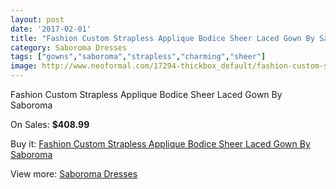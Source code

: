 ```yaml
---
layout: post
date: '2017-02-01'
title: "Fashion Custom Strapless Applique Bodice Sheer Laced Gown By Saboroma"
category: Saboroma Dresses
tags: ["gowns","saboroma","strapless","charming","sheer"]
image: http://www.neoformal.com/17294-thickbox_default/fashion-custom-strapless-applique-bodice-sheer-laced-gown-by-saboroma.jpg
---
```

Fashion Custom Strapless Applique Bodice Sheer Laced Gown By Saboroma

On Sales: **$408.99**
<a href="https://www.neoformal.com/en/saboroma-dresses/5681-fashion-custom-strapless-applique-bodice-sheer-laced-gown-by-saboroma.html"><amp-img layout="responsive" width="600" height="600" src="//www.neoformal.com/17294-thickbox_default/fashion-custom-strapless-applique-bodice-sheer-laced-gown-by-saboroma.jpg" alt="Fashion Custom Strapless Applique Bodice Sheer Laced Gown By Saboroma 0" /></a>
<a href="https://www.neoformal.com/en/saboroma-dresses/5681-fashion-custom-strapless-applique-bodice-sheer-laced-gown-by-saboroma.html"><amp-img layout="responsive" width="600" height="600" src="//www.neoformal.com/17297-thickbox_default/fashion-custom-strapless-applique-bodice-sheer-laced-gown-by-saboroma.jpg" alt="Fashion Custom Strapless Applique Bodice Sheer Laced Gown By Saboroma 1" /></a>
<a href="https://www.neoformal.com/en/saboroma-dresses/5681-fashion-custom-strapless-applique-bodice-sheer-laced-gown-by-saboroma.html"><amp-img layout="responsive" width="600" height="600" src="//www.neoformal.com/17296-thickbox_default/fashion-custom-strapless-applique-bodice-sheer-laced-gown-by-saboroma.jpg" alt="Fashion Custom Strapless Applique Bodice Sheer Laced Gown By Saboroma 2" /></a>
<a href="https://www.neoformal.com/en/saboroma-dresses/5681-fashion-custom-strapless-applique-bodice-sheer-laced-gown-by-saboroma.html"><amp-img layout="responsive" width="600" height="600" src="//www.neoformal.com/17295-thickbox_default/fashion-custom-strapless-applique-bodice-sheer-laced-gown-by-saboroma.jpg" alt="Fashion Custom Strapless Applique Bodice Sheer Laced Gown By Saboroma 3" /></a>

Buy it: [Fashion Custom Strapless Applique Bodice Sheer Laced Gown By Saboroma](https://www.neoformal.com/en/saboroma-dresses/5681-fashion-custom-strapless-applique-bodice-sheer-laced-gown-by-saboroma.html "Fashion Custom Strapless Applique Bodice Sheer Laced Gown By Saboroma")

View more: [Saboroma Dresses](https://www.neoformal.com/en/72-saboroma-dresses "Saboroma Dresses")